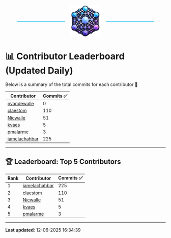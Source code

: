 <p align="center">
  <span style="display: inline-block; width: 30%; border-top: 2px solid #1bbfed; vertical-align: middle;"></span>
  <img src="../logo/belengexplogo.png" alt="Innersource Logo" style="width:20%; vertical-align: middle; margin: 0 10px;" />
  <span style="display: inline-block; width: 30%; border-top: 2px solid #1bbfed; vertical-align: middle;"></span>
</p> 

# 📊 Contributor Leaderboard (Updated Daily)

Below is a summary of the total commits for each contributor 🚀

| Contributor  | Commits ✅ |
|-------------| --------|
| [nvandewalle](https://github.com/nvandewalle) | 0 | 
| [claestom](https://github.com/claestom) | 110 | 
| [Nicwalle](https://github.com/Nicwalle) | 51 | 
| [kvaes](https://github.com/kvaes) | 5 | 
| [pmalarme](https://github.com/pmalarme) | 3 | 
| [jamelachahbar](https://github.com/jamelachahbar) | 225 | 

----

## 🏆 Leaderboard: Top 5 Contributors 

| Rank | Contributor | Commits ✅ |
|------|-------------|---------|
| 1 | [jamelachahbar](https://github.com/jamelachahbar) | 225 |
| 2 | [claestom](https://github.com/claestom) | 110 |
| 3 | [Nicwalle](https://github.com/Nicwalle) | 51 |
| 4 | [kvaes](https://github.com/kvaes) | 5 |
| 5 | [pmalarme](https://github.com/pmalarme) | 3 |

----

**Last updated**: 12-06-2025 16:34:39